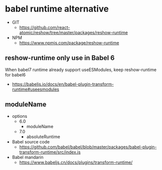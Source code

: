 babel runtime alternative 
===============

* GIT
   * https://github.com/react-atomic/reshow/tree/master/packages/reshow-runtime
* NPM
   * https://www.npmjs.com/package/reshow-runtime

## reshow-runtime only use in Babel 6
When babel7 runtime already support useESModules, keep reshow-runtime for babel6 
* https://babeljs.io/docs/en/babel-plugin-transform-runtime#useesmodules

## moduleName
* options
   * 6.0
      * moduleName
  * 7.0
     * absoluteRuntime 
* Babel source code
  * https://github.com/babel/babel/blob/master/packages/babel-plugin-transform-runtime/src/index.js
* Babel mandarin
  * https://www.babeljs.cn/docs/plugins/transform-runtime/

